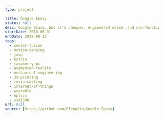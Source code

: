 ```yaml
---
type: project

title: Goggle Epoxy
status: null
desc: Google Glass, but it's cheaper, engineered worse, and non-functional
startDate: 2018-06-01
endDate: 2018-08-15
tags:
  - sensor-fusion
  - motion-sensing
  - java
  - kotlin
  - raspberry-pi
  - augmented-reality
  - mechanical-engineering
  - 3d-printing
  - resin-casting
  - internet-of-things
  - wearable
  - optics
  - ssd1306
url: null
source: [https://github.com/Plenglin/Goggle-Epoxy]
---
```


